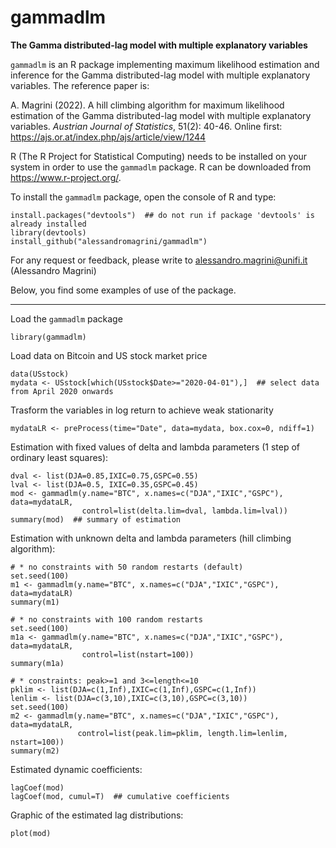 # gammadlm
__The Gamma distributed-lag model with multiple explanatory variables__

`gammadlm` is an R package implementing maximum likelihood estimation and inference for the Gamma distributed-lag model with multiple explanatory variables.
The reference paper is:

A. Magrini (2022). A hill climbing algorithm for maximum likelihood estimation of the Gamma distributed-lag model with multiple explanatory variables. _Austrian Journal of Statistics_, 51(2): 40-46. Online first: https://ajs.or.at/index.php/ajs/article/view/1244


R (The R Project for Statistical Computing) needs to be installed on your system in order
to use the `gammadlm` package. R can be downloaded from https://www.r-project.org/.

To install the `gammadlm` package, open the console of R and type:
```
install.packages("devtools")  ## do not run if package 'devtools' is already installed
library(devtools)
install_github("alessandromagrini/gammadlm")
```

For any request or feedback, please write to <alessandro.magrini@unifi.it> (Alessandro Magrini)

Below, you find some examples of use of the package.
_________________________________________________________________

Load the `gammadlm` package
```
library(gammadlm)
```
Load data on Bitcoin and US stock market price
```
data(USstock)
mydata <- USstock[which(USstock$Date>="2020-04-01"),]  ## select data from April 2020 onwards
```
Trasform the variables in log return to achieve weak stationarity
```
mydataLR <- preProcess(time="Date", data=mydata, box.cox=0, ndiff=1)
```
Estimation with fixed values of delta and lambda parameters (1 step of ordinary least squares):
```
dval <- list(DJA=0.85,IXIC=0.75,GSPC=0.55)
lval <- list(DJA=0.5, IXIC=0.35,GSPC=0.45)
mod <- gammadlm(y.name="BTC", x.names=c("DJA","IXIC","GSPC"), data=mydataLR,
                control=list(delta.lim=dval, lambda.lim=lval))
summary(mod)  ## summary of estimation
```
Estimation with unknown delta and lambda parameters (hill climbing algorithm):
```
# * no constraints with 50 random restarts (default)
set.seed(100)
m1 <- gammadlm(y.name="BTC", x.names=c("DJA","IXIC","GSPC"), data=mydataLR)
summary(m1)

# * no constraints with 100 random restarts
set.seed(100)
m1a <- gammadlm(y.name="BTC", x.names=c("DJA","IXIC","GSPC"), data=mydataLR,
                control=list(nstart=100))
summary(m1a)

# * constraints: peak>=1 and 3<=length<=10
pklim <- list(DJA=c(1,Inf),IXIC=c(1,Inf),GSPC=c(1,Inf))
lenlim <- list(DJA=c(3,10),IXIC=c(3,10),GSPC=c(3,10))
set.seed(100)
m2 <- gammadlm(y.name="BTC", x.names=c("DJA","IXIC","GSPC"), data=mydataLR,
               control=list(peak.lim=pklim, length.lim=lenlim, nstart=100))
summary(m2)
```
Estimated dynamic coefficients:
```
lagCoef(mod)
lagCoef(mod, cumul=T)  ## cumulative coefficients
```
Graphic of the estimated lag distributions:
```
plot(mod)
```
